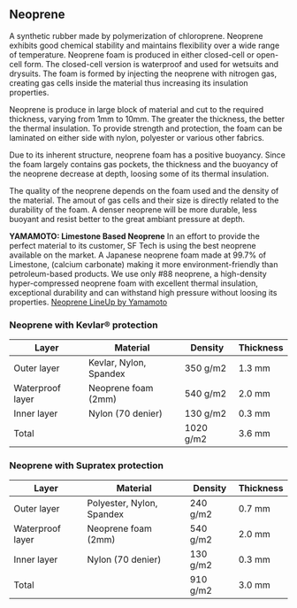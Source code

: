 ## Neoprene

A synthetic rubber made by polymerization of chloroprene. Neoprene exhibits good chemical stability and maintains flexibility over a wide range of temperature. Neoprene foam is produced in either closed-cell or open-cell form. The closed-cell version is waterproof and used for wetsuits and drysuits. The foam is formed by injecting the neoprene with nitrogen gas, creating gas cells inside the material thus increasing its insulation properties.

Neoprene is produce in large block of material and cut to the required thickness, varying from 1mm to 10mm. The greater the thickness, the better the thermal insulation. To provide strength and protection, the foam can be laminated on either side with nylon, polyester or various other fabrics.

Due to its inherent structure, neoprene foam has a positive buoyancy. Since the foam largely contains gas pockets, the thickness and the buoyancy of the neoprene decrease at depth, loosing some of its thermal insulation.

The quality of the neoprene depends on the foam used and the density of the material. The amout of gas cells and their size is directly related to the durability of the foam. A denser neoprene will be more durable, less buoyant and resist better to the great ambiant pressure at depth.

**YAMAMOTO: Limestone Based Neoprene** In an effort to provide the perfect material to its customer, SF Tech is using the best neoprene available on the market. A Japanese neoprene foam made at 99.7% of Limestone,  (calcium carbonate) making it more environment-friendly than petroleum-based products. We use only #88 neoprene,  a high-density hyper-compressed neoprene foam with excellent thermal insulation, exceptional durability and can withstand high pressure without loosing its properties. [Neoprene LineUp by Yamamoto](http://www.yamamoto-bio.com/yamamoto_e/materials/rubber_02.html)

### Neoprene with Kevlar® protection

| Layer            | Material               | Density   | Thickness |
| ---------------- | ---------------------- | --------- | --------- |
| Outer layer      | Kevlar, Nylon, Spandex | 350 g/m2  | 1.3 mm    |
| Waterproof layer | Neoprene foam (2mm)    | 540 g/m2  | 2.0 mm    |
| Inner layer      | Nylon (70 denier)      | 130 g/m2  | 0.3 mm    |
| Total            |                        | 1020 g/m2 | 3.6 mm    |

### Neoprene with Supratex protection

| Layer            | Material                  | Density  | Thickness |
| ---------------- | ------------------------- | -------- | --------- |
| Outer layer      | Polyester, Nylon, Spandex | 240 g/m2 | 0.7 mm    |
| Waterproof layer | Neoprene foam (2mm)       | 540 g/m2 | 2.0 mm    |
| Inner layer      | Nylon (70 denier)         | 130 g/m2 | 0.3 mm    |
| Total            |                           | 910 g/m2 | 3.0 mm    |